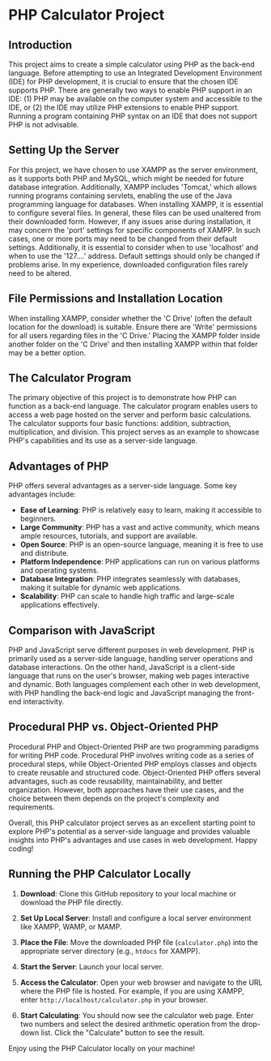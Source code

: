 # PHP Calculator Project

## Introduction
This project aims to create a simple calculator using PHP as the back-end language. Before attempting to use an Integrated Development Environment (IDE) for PHP development, it is crucial to ensure that the chosen IDE supports PHP. There are generally two ways to enable PHP support in an IDE: (1) PHP may be available on the computer system and accessible to the IDE, or (2) the IDE may utilize PHP extensions to enable PHP support. Running a program containing PHP syntax on an IDE that does not support PHP is not advisable.

## Setting Up the Server
For this project, we have chosen to use XAMPP as the server environment, as it supports both PHP and MySQL, which might be needed for future database integration. Additionally, XAMPP includes 'Tomcat,' which allows running programs containing servlets, enabling the use of the Java programming language for databases. When installing XAMPP, it is essential to configure several files. In general, these files can be used unaltered from their downloaded form. However, if any issues arise during installation, it may concern the 'port' settings for specific components of XAMPP. In such cases, one or more ports may need to be changed from their default settings. Additionally, it is essential to consider when to use 'localhost' and when to use the '127....' address. Default settings should only be changed if problems arise. In my experience, downloaded configuration files rarely need to be altered.

## File Permissions and Installation Location
When installing XAMPP, consider whether the 'C Drive' (often the default location for the download) is suitable. Ensure there are 'Write' permissions for all users regarding files in the 'C Drive.' Placing the XAMPP folder inside another folder on the 'C Drive' and then installing XAMPP within that folder may be a better option.

## The Calculator Program
The primary objective of this project is to demonstrate how PHP can function as a back-end language. The calculator program enables users to access a web page hosted on the server and perform basic calculations. The calculator supports four basic functions: addition, subtraction, multiplication, and division. This project serves as an example to showcase PHP's capabilities and its use as a server-side language.

## Advantages of PHP
PHP offers several advantages as a server-side language. Some key advantages include:
- **Ease of Learning**: PHP is relatively easy to learn, making it accessible to beginners.
- **Large Community**: PHP has a vast and active community, which means ample resources, tutorials, and support are available.
- **Open Source**: PHP is an open-source language, meaning it is free to use and distribute.
- **Platform Independence**: PHP applications can run on various platforms and operating systems.
- **Database Integration**: PHP integrates seamlessly with databases, making it suitable for dynamic web applications.
- **Scalability**: PHP can scale to handle high traffic and large-scale applications effectively.

## Comparison with JavaScript
PHP and JavaScript serve different purposes in web development. PHP is primarily used as a server-side language, handling server operations and database interactions. On the other hand, JavaScript is a client-side language that runs on the user's browser, making web pages interactive and dynamic. Both languages complement each other in web development, with PHP handling the back-end logic and JavaScript managing the front-end interactivity.

## Procedural PHP vs. Object-Oriented PHP
Procedural PHP and Object-Oriented PHP are two programming paradigms for writing PHP code. Procedural PHP involves writing code as a series of procedural steps, while Object-Oriented PHP employs classes and objects to create reusable and structured code. Object-Oriented PHP offers several advantages, such as code reusability, maintainability, and better organization. However, both approaches have their use cases, and the choice between them depends on the project's complexity and requirements.

Overall, this PHP calculator project serves as an excellent starting point to explore PHP's potential as a server-side language and provides valuable insights into PHP's advantages and use cases in web development. Happy coding!
## Running the PHP Calculator Locally

1. **Download**: Clone this GitHub repository to your local machine or download the PHP file directly.

2. **Set Up Local Server**: Install and configure a local server environment like XAMPP, WAMP, or MAMP.

3. **Place the File**: Move the downloaded PHP file (`calculator.php`) into the appropriate server directory (e.g., `htdocs` for XAMPP).

4. **Start the Server**: Launch your local server.

5. **Access the Calculator**: Open your web browser and navigate to the URL where the PHP file is hosted. For example, if you are using XAMPP, enter `http://localhost/calculator.php` in your browser.

6. **Start Calculating**: You should now see the calculator web page. Enter two numbers and select the desired arithmetic operation from the drop-down list. Click the "Calculate" button to see the result.

Enjoy using the PHP Calculator locally on your machine!
